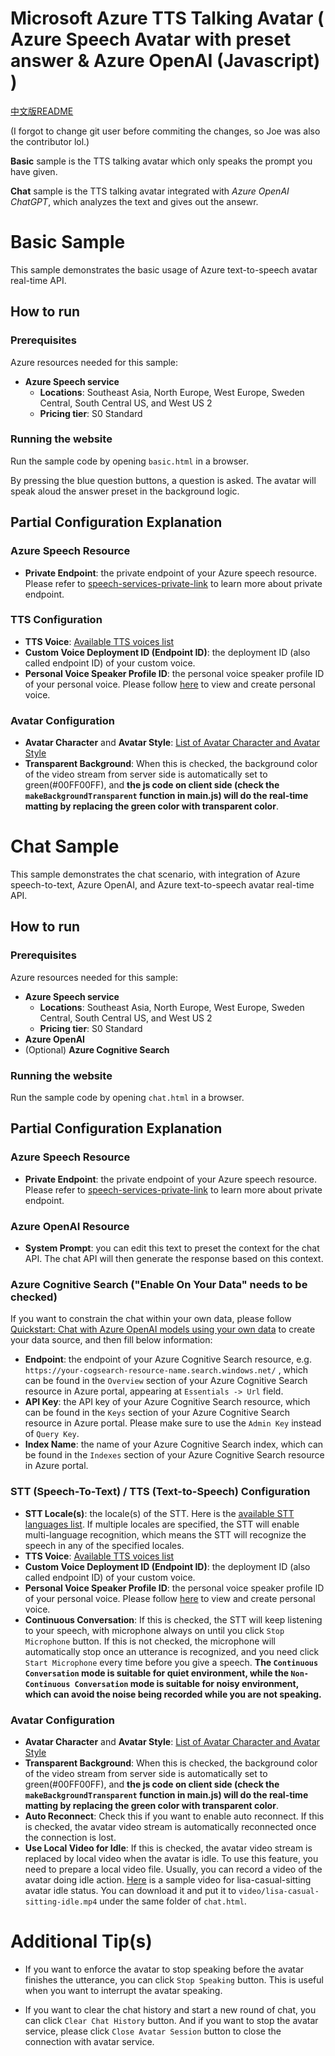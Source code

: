 # Microsoft Azure TTS Talking Avatar ( Azure Speech Avatar with preset answer & Azure OpenAI (Javascript) )

[中文版README](https://github.com/chikin030611/Azure-Speech-Avatar/blob/main/README_ZH.md)

(I forgot to change git user before commiting the changes, so Joe was also the contributor lol.)

**Basic** sample is the TTS talking avatar which only speaks the prompt you have given.

**Chat** sample is the TTS talking avatar integrated with *Azure OpenAI ChatGPT*, which analyzes the text and gives out the ansewr.

# Basic Sample

This sample demonstrates the basic usage of Azure text-to-speech avatar real-time API.

## How to run

### Prerequisites
Azure resources needed for this sample:
- **Azure Speech service**
  - **Locations**: Southeast Asia, North Europe, West Europe, Sweden Central, South Central US, and West US 2
  - **Pricing tier**: S0 Standard
    
### Running the website
Run the sample code by opening `basic.html` in a browser.

By pressing the blue question buttons, a question is asked. The avatar will speak aloud the answer preset in the background logic.

## Partial Configuration Explanation

### Azure Speech Resource
- **Private Endpoint**: the private endpoint of your Azure speech resource. Please refer to [speech-services-private-link](https://learn.microsoft.com/azure/ai-services/speech-service/speech-services-private-link) to learn more about private endpoint.

### TTS Configuration
- **TTS Voice**: [Available TTS voices list](https://learn.microsoft.com/azure/ai-services/speech-service/language-support?tabs=tts#supported-languages)
- **Custom Voice Deployment ID (Endpoint ID)**: the deployment ID (also called endpoint ID) of your custom voice.
- **Personal Voice Speaker Profile ID**: the personal voice speaker profile ID of your personal voice. Please follow [here](https://learn.microsoft.com/azure/ai-services/speech-service/personal-voice-overview) to view and create personal voice.

### Avatar Configuration
- **Avatar Character** and **Avatar Style**: [List of Avatar Character and Avatar Style](https://learn.microsoft.com/en-us/azure/ai-services/speech-service/text-to-speech-avatar/avatar-gestures-with-ssml#supported-pre-built-avatar-characters-styles-and-gestures)
- **Transparent Background**: When this is checked, the background color of the video stream from server side is automatically set to green(#00FF00FF), and **the js code on client side (check the `makeBackgroundTransparent` function in main.js) will do the real-time matting by replacing the green color with transparent color**.


# Chat Sample

This sample demonstrates the chat scenario, with integration of Azure speech-to-text, Azure OpenAI, and Azure text-to-speech avatar real-time API.

## How to run

### Prerequisites
Azure resources needed for this sample:
- **Azure Speech service**
  - **Locations**: Southeast Asia, North Europe, West Europe, Sweden Central, South Central US, and West US 2
  - **Pricing tier**: S0 Standard
- **Azure OpenAI**
- (Optional) **Azure Cognitive Search**

### Running the website
Run the sample code by opening `chat.html` in a browser.

## Partial Configuration Explanation

### Azure Speech Resource
- **Private Endpoint**: the private endpoint of your Azure speech resource. Please refer to [speech-services-private-link](https://learn.microsoft.com/azure/ai-services/speech-service/speech-services-private-link) to learn more about private endpoint.

### Azure OpenAI Resource
 - **System Prompt**: you can edit this text to preset the context for the chat API. The chat API will then generate the response based on this context.

### Azure Cognitive Search ("Enable On Your Data" needs to be checked)
If you want to constrain the chat within your own data, please follow [Quickstart: Chat with Azure OpenAI models using your own data](https://learn.microsoft.com/azure/cognitive-services/openai/use-your-data-quickstart?pivots=programming-language-studio) to create your data source, and then fill below information:
  - **Endpoint**: the endpoint of your Azure Cognitive Search resource, e.g. `https://your-cogsearch-resource-name.search.windows.net/` , which can be found in the `Overview` section of your Azure Cognitive Search resource in Azure portal, appearing at `Essentials -> Url` field.
  - **API Key**: the API key of your Azure Cognitive Search resource, which can be found in the `Keys` section of your Azure Cognitive Search resource in Azure portal. Please make sure to use the `Admin Key` instead of `Query Key`.
  - **Index Name**: the name of your Azure Cognitive Search index, which can be found in the `Indexes` section of your Azure Cognitive Search resource in Azure portal.

### STT (Speech-To-Text) / TTS (Text-to-Speech) Configuration
- **STT Locale(s)**: the locale(s) of the STT. Here is the [available STT languages list](https://learn.microsoft.com/azure/ai-services/speech-service/language-support?tabs=stt#supported-languages). If multiple locales are specified, the STT will enable multi-language recognition, which means the STT will recognize the speech in any of the specified locales.
- **TTS Voice**: [Available TTS voices list](https://learn.microsoft.com/azure/ai-services/speech-service/language-support?tabs=tts#supported-languages)
- **Custom Voice Deployment ID (Endpoint ID)**: the deployment ID (also called endpoint ID) of your custom voice.
- **Personal Voice Speaker Profile ID**: the personal voice speaker profile ID of your personal voice. Please follow [here](https://learn.microsoft.com/azure/ai-services/speech-service/personal-voice-overview) to view and create personal voice.
- **Continuous Conversation**: If this is checked, the STT will keep listening to your speech, with microphone always on until you click `Stop Microphone` button. If this is not checked, the microphone will automatically stop once an utterance is recognized, and you need click `Start Microphone` every time before you give a speech. **The `Continuous Conversation` mode is suitable for quiet environment, while the `Non-Continuous Conversation` mode is suitable for noisy environment, which can avoid the noise being recorded while you are not speaking.**

### Avatar Configuration
- **Avatar Character** and **Avatar Style**: [List of Avatar Character and Avatar Style](https://learn.microsoft.com/en-us/azure/ai-services/speech-service/text-to-speech-avatar/avatar-gestures-with-ssml#supported-pre-built-avatar-characters-styles-and-gestures)
- **Transparent Background**: When this is checked, the background color of the video stream from server side is automatically set to green(#00FF00FF), and **the js code on client side (check the `makeBackgroundTransparent` function in main.js) will do the real-time matting by replacing the green color with transparent color**.
- **Auto Reconnect**: Check this if you want to enable auto reconnect. If this is checked, the avatar video stream is automatically reconnected once the connection is lost.
- **Use Local Video for Idle**: If this is checked, the avatar video stream is replaced by local video when the avatar is idle. To use this feature, you need to prepare a local video file. Usually, you can record a video of the avatar doing idle action. [Here](https://ttspublic.blob.core.windows.net/sampledata/video/avatar/lisa-casual-sitting-idle.mp4) is a sample video for lisa-casual-sitting avatar idle status. You can download it and put it to `video/lisa-casual-sitting-idle.mp4` under the same folder of `chat.html`.

  
# Additional Tip(s)

- If you want to enforce the avatar to stop speaking before the avatar finishes the utterance, you can click `Stop Speaking` button. This is useful when you want to interrupt the avatar speaking.

- If you want to clear the chat history and start a new round of chat, you can click `Clear Chat History` button. And if you want to stop the avatar service, please click `Close Avatar Session` button to close the connection with avatar service.
